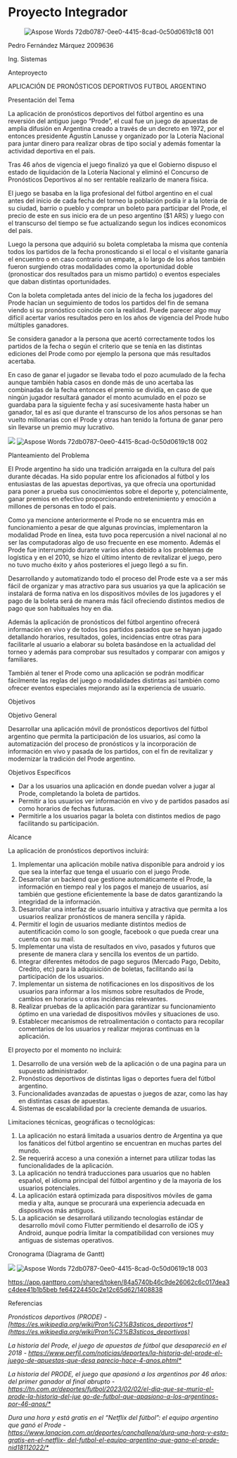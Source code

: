 # Proyecto Integrador

<p align="center">
  <img src="https://github.com/user-attachments/assets/152e5d8e-1795-4787-900a-d672aa74ad70" alt="Aspose Words 72db0787-0ee0-4415-8cad-0c50d0619c18 001">
</p>

Pedro Fernández Márquez 2009636

Ing. Sistemas

Anteproyecto

APLICACIÓN DE PRONÓSTICOS DEPORTIVOS FUTBOL ARGENTINO

Presentación del Tema

La aplicación de pronósticos deportivos del fútbol argentino es una reversión del antiguo juego “Prode”, el cual fue un juego de apuestas de amplia difusión en Argentina creado a través de un decreto en 1972, por el entonces presidente Agustín Lanusse y organizado por la Lotería Nacional para juntar dinero para realizar obras de tipo social y además fomentar la actividad deportiva en el país.

Tras 46 años de vigencia el juego finalizó ya que el Gobierno dispuso el estado de liquidación de la Lotería Nacional y eliminó el Concurso de Pronósticos Deportivos al no ser rentable realizarlo de manera física.

El juego se basaba en la liga profesional del fútbol argentino en el cual antes del inicio de cada fecha del torneo la población podía ir a la loteria de su ciudad, barrio o pueblo y comprar un boleto para participar del Prode, el precio de este en sus inicio era de un peso argentino ($1 ARS) y luego con el transcurso del tiempo se fue actualizando segun los indices economicos del pais.

Luego la persona que adquirió su boleta completaba la misma que contenía todos los partidos de la fecha pronosticando si el local o el visitante ganaría el encuentro o en caso contrario un empate, a lo largo de los años también fueron surgiendo otras modalidades como la oportunidad doble (pronosticar dos resultados para un mismo partido) o eventos especiales que daban distintas oportunidades.

Con la boleta completada antes del inicio de la fecha los jugadores del Prode hacían un seguimiento de todos los partidos del fin de semana viendo si su pronóstico coincide con la realidad. Puede parecer algo muy difícil acertar varios resultados pero en los años de vigencia del Prode hubo múltiples ganadores.

Se considera ganador a la persona que acertó correctamente todos los partidos de la fecha o según el criterio que se tenía en las distintas ediciones del Prode como por ejemplo la persona que más resultados acertaba.

En caso de ganar el jugador se llevaba todo el pozo acumulado de la fecha aunque también había casos en donde más de uno acertaba las combinadas de la fecha entonces el premio se dividía, en caso de que ningún jugador resultará ganador el monto acumulado en el pozo se guardaba para la siguiente fecha y así sucesivamente hasta haber un ganador, tal es así que durante el transcurso de los años personas se han vuelto millonarias con el Prode y otras han tenido la fortuna de ganar pero sin llevarse un premio muy lucrativo.

![](Aspose.Words.72db0787-0ee0-4415-8cad-0c50d0619c18.002.png)
![Aspose Words 72db0787-0ee0-4415-8cad-0c50d0619c18 002](https://github.com/user-attachments/assets/a11f321b-d479-4d30-94a6-1a2704abbf97)

Planteamiento del Problema

El Prode argentino ha sido una tradición arraigada en la cultura del país durante décadas. Ha sido popular entre los aficionados al fútbol y los entusiastas de las apuestas deportivas, ya que ofrecía una oportunidad para poner a prueba sus conocimientos sobre el deporte y, potencialmente, ganar premios en efectivo proporcionando entretenimiento y emoción a millones de personas en todo el país.

Como ya mencione anteriormente el Prode no se encuentra más en funcionamiento a pesar de que algunas provincias, implementaron la modalidad Prode en línea, esta tuvo poca repercusión a nivel nacional al no ser las computadoras algo de uso frecuente en ese momento. Además el Prode fue interrumpido durante varios años debido a los problemas de logística y en el 2010, se hizo el último intento de revitalizar el juego, pero no tuvo mucho éxito y años posteriores el juego llegó a su fin.

Desarrollando y automatizando todo el proceso del Prode este va a ser más fácil de organizar y mas atractivo para sus usuarios ya que la aplicación se instalará de forma nativa en los dispositivos móviles de los jugadores y el pago de la boleta será de manera más fácil ofreciendo distintos medios de pago que son habituales hoy en dia.

Además la aplicación de pronósticos del fútbol argentino ofrecerá información en vivo y de todos los partidos pasados que se hayan jugado detallando horarios, resultados, goles, incidencias entre otras para facilitarle al usuario a elaborar su boleta basándose en la actualidad del torneo y además para comprobar sus resultados y comparar con amigos y familiares.

También al tener el Prode como una aplicación se podrán modificar fácilmente las reglas del juego o modalidades distintas así también como ofrecer eventos especiales mejorando así la experiencia de usuario.

Objetivos

Objetivo General

Desarrollar una aplicación móvil de pronósticos deportivos del fútbol argentino que permita la participación de los usuarios, así como la automatización del proceso de pronósticos y la incorporación de información en vivo y pasada de los partidos, con el fin de revitalizar y modernizar la tradición del Prode argentino.

Objetivos Específicos

- Dar a los usuarios una aplicación en donde puedan volver a jugar al Prode, completando la boleta de partidos.
- Permitir a los usuarios ver información en vivo y de partidos pasados así como horarios de fechas futuras.
- Permitirle a los usuarios pagar la boleta con distintos medios de pago facilitando su participación.

Alcance

La aplicación de pronósticos deportivos incluirá:

1. Implementar una aplicación mobile nativa disponible para android y ios que sea la interfaz que tenga el usuario con el juego Prode.
1. Desarrollar un backend que gestione automáticamente el Prode, la información en tiempo real y los pagos el manejo de usuarios, así también que gestione eficientemente la base de datos garantizando la integridad de la información.
1. Desarrollar una interfaz de usuario intuitiva y atractiva que permita a los usuarios realizar pronósticos de manera sencilla y rápida.
4. Permitir el login de usuarios mediante distintos medios de autentificación como lo son google, facebook o que pueda crear una cuenta con su mail.
4. Implementar una vista de resultados en vivo, pasados y futuros que presente de manera clara y sencilla los eventos de un partido.
4. Integrar diferentes métodos de pago seguros (Mercado Pago, Debito, Credito, etc) para la adquisición de boletas, facilitando así la participación de los usuarios.
4. Implementar un sistema de notificaciones en los dispositivos de los usuarios para informar a los mismos sobre resultados de Prode, cambios en horarios u otras incidencias relevantes.
4. Realizar pruebas de la aplicación para garantizar su funcionamiento óptimo en una variedad de dispositivos móviles y situaciones de uso.
4. Establecer mecanismos de retroalimentación o contacto para recopilar comentarios de los usuarios y realizar mejoras continuas en la aplicación.

El proyecto por el momento no incluirá:

1. Desarrollo de una versión web de la aplicación o de una pagina para un supuesto administrador.
1. Pronósticos deportivos de distintas ligas o deportes fuera del fútbol argentino.
1. Funcionalidades avanzadas de apuestas o juegos de azar, como las hay en distintas casas de apuestas.
1. Sistemas de escalabilidad por la creciente demanda de usuarios.

Limitaciones técnicas, geográficas o tecnológicas:

1. La aplicación no estará limitada a usuarios dentro de Argentina ya que los fanáticos del fútbol argentino se encuentran en muchas partes del mundo.
1. Se requerirá acceso a una conexión a internet para utilizar todas las funcionalidades de la aplicación.
1. La aplicación no tendrá traducciones para usuarios que no hablen español, el idioma principal del fútbol argentino y de la mayoría de los usuarios potenciales.
1. La aplicación estará optimizada para dispositivos móviles de gama media y alta, aunque se procurará una experiencia adecuada en dispositivos más antiguos.
1. La aplicación se desarrollará utilizando tecnologías estándar de desarrollo móvil como Flutter permitiendo el desarrollo de iOS y Android, aunque podría limitar la compatibilidad con versiones muy antiguas de sistemas operativos.

Cronograma (Diagrama de Gantt)

![](Aspose.Words.72db0787-0ee0-4415-8cad-0c50d0619c18.003.jpeg)
![Aspose Words 72db0787-0ee0-4415-8cad-0c50d0619c18 003](https://github.com/user-attachments/assets/74edeeed-b344-46d6-8fba-215d20c57f16)

[https://app.ganttpro.com/shared/token/84a5740b46c9de26062c6c017dea3c4dee41b1b5beb fe64224450c2e12c65d62/1408838](https://app.ganttpro.com/shared/token/84a5740b46c9de26062c6c017dea3c4dee41b1b5bebfe64224450c2e12c65d62/1408838)

Referencias

*Pronósticos deportivos (PRODE) - [https://es.wikipedia.org/wiki/Pron%C3%B3sticos_deportivos*](https://es.wikipedia.org/wiki/Pron%C3%B3sticos_deportivos)*

*La historia del Prode, el juego de apuestas de fútbol que desapareció en el 2018 - [https://www.perfil.com/noticias/deportes/la-historia-del-prode-el-juego-de-apuestas-que-desa parecio-hace-4-anos.phtml*](https://www.perfil.com/noticias/deportes/la-historia-del-prode-el-juego-de-apuestas-que-desaparecio-hace-4-anos.phtml)*

*La historia del PRODE, el juego que apasionó a los argentinos por 46 años: del primer ganador al final abrupto - [https://tn.com.ar/deportes/futbol/2023/02/02/el-dia-que-se-murio-el-prode-la-historia-del-jue go-de-futbol-que-apasiono-a-los-argentinos-por-46-anos/*](https://tn.com.ar/deportes/futbol/2023/02/02/el-dia-que-se-murio-el-prode-la-historia-del-juego-de-futbol-que-apasiono-a-los-argentinos-por-46-anos/)*

*Dura una hora y está gratis en el “Netflix del fútbol”: el equipo argentino que ganó el Prode - [https://www.lanacion.com.ar/deportes/canchallena/dura-una-hora-y-esta-gratis-en-el-netflix- del-futbol-el-equipo-argentino-que-gano-el-prode-nid18112022/*](https://www.lanacion.com.ar/deportes/canchallena/dura-una-hora-y-esta-gratis-en-el-netflix-del-futbol-el-equipo-argentino-que-gano-el-prode-nid18112022/)*
